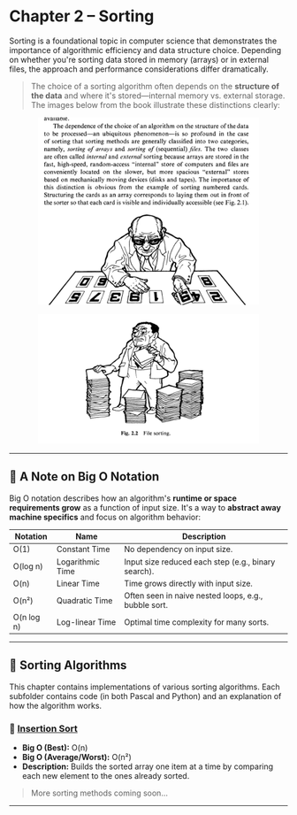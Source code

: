 # Chapter 2 – Sorting

Sorting is a foundational topic in computer science that demonstrates the importance of algorithmic efficiency and data structure choice. Depending on whether you're sorting data stored in memory (arrays) or in external files, the approach and performance considerations differ dramatically.

> The choice of a sorting algorithm often depends on the **structure of the data** and where it's stored—internal memory vs. external storage. The images below from the book illustrate these distinctions clearly:

<p align="center">
  <img src="/assets/array_sorting.png" alt="Array Sorting" width="400"/>
</p>

<p align="center">
  <img src="/assets/file_sorting.png" alt="File Sorting" width="400"/>
</p>

---

## 📐 A Note on Big O Notation

Big O notation describes how an algorithm's **runtime or space requirements grow** as a function of input size. It's a way to **abstract away machine specifics** and focus on algorithm behavior:

| Notation | Name              | Description |
|----------|-------------------|-------------|
| O(1)     | Constant Time     | No dependency on input size. |
| O(log n) | Logarithmic Time  | Input size reduced each step (e.g., binary search). |
| O(n)     | Linear Time       | Time grows directly with input size. |
| O(n²)    | Quadratic Time    | Often seen in naive nested loops, e.g., bubble sort. |
| O(n log n) | Log-linear Time | Optimal time complexity for many sorts. |

---

## 🔢 Sorting Algorithms

This chapter contains implementations of various sorting algorithms. Each subfolder contains code (in both Pascal and Python) and an explanation of how the algorithm works.

### 📂 [Insertion Sort](./insertion_sort)
- **Big O (Best):** O(n)
- **Big O (Average/Worst):** O(n²)
- **Description:** Builds the sorted array one item at a time by comparing each new element to the ones already sorted.

<!--
### 📂 [Bubble Sort](./bubble_sort)
- **Big O (Best):** O(n)
- **Big O (Average/Worst):** O(n²)
- **Description:** Repeatedly swaps adjacent elements if they’re in the wrong order. Very simple but inefficient.

### 📂 [Tree Sort](./tree_sort)
- **Big O (Best/Average):** O(n log n)
- **Big O (Worst):** O(n²)
- **Description:** Inserts elements into a binary search tree and then performs an in-order traversal.

### 📂 [Partition Sort (Quick Sort)](./partition_sort)
- **Big O (Best/Average):** O(n log n)
- **Big O (Worst):** O(n²)
- **Description:** Uses divide-and-conquer with a pivot to partition and sort subarrays recursively.
-->

> More sorting methods coming soon...

---


